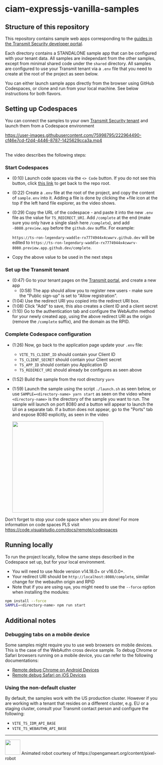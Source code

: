 # ciam-expressjs-vanilla-samples

## Structure of this repository

This repository contains sample web apps corresponding to the
[guides in the Transmit Security developer portal](https://developer.transmitsecurity.com/guides/guides_intro/).

Each directory contains a STANDALONE sample app that can be configured with your tenant data. All
samples are independant from the other samples, except from minimal shared code under the `shared`
directory. All samples are configured to use your Transmit tenant via a `.env` file that you need to
create at the root of the project as seen below.

You can either launch sample apps directly from the browser using GitHub Codespaces, or clone and
run from your local machine. See below instructions for both flavors.

## Setting up Codespaces

You can connect the samples to your own
[Transmit Security tenant](https://portal.identity.security/) and launch them from a Codespace
environment

https://user-images.githubusercontent.com/75998795/222964490-cf46e7cd-f2d4-4446-8787-1425629cca3a.mp4

<br>
The video describes the following steps:

### Start Codespaces

- (0:10) Launch code spaces via the `<> Code` button. If you do not see this button, click
  [this link](https://github.com/TransmitSecurity/ciam-expressjs-vanilla-samples) to get back to the
  repo root.
- (0:22) Create a `.env` file at the root of the project, and copy the content of `sample.env` into
  it. Adding a file is done by clicking the +file icon at the top if the left hand file explorer, as
  the video shows.
- (0:29) Copy the URL of the codespace - and paste it into the new `.env` file as the value for
  `TS_REDIRECT_URI`. Add `/complete` at the end (make sure you only have a single slash here
  `/complete`), and add `-8080.preview.app` before the `github.dev` suffix. For example:

  `https://ts-ron-legendary-waddle-rx7774944x4cwwrv.github.dev` will be edited to
  `https://ts-ron-legendary-waddle-rx7774944x4cwwrv-8080.preview.app.github.dev/complete`.

- Copy the above value to be used in the next steps

### Set up the Transmit tenant

- (0:47) Go to your tenant pages on the [Transmit portal](https://portal.identity.security/), and
  create a new app
  - (0:58) The app should allow you to register new users - make sure the "Public sign-up" is set to
    "Allow registration".
- (1:04) Use the redirect URI you copied into the redirect URI box.
- (1:08) Click "Add" to save, this also creates a client ID and a client secret
- (1:10) Go to the authentication tab and configure the WebAuthn method for your newly created app,
  using the above redirect URI as the origin (remove the `/complete` suffix), and the domain as the
  RPID.

### Complete Codespace configuration

- (1:26) Now, go back to the application page update your `.env` file:
  - `VITE_TS_CLIENT_ID` should contain your Client ID
  - `TS_CLIENT_SECRET` should contain your Client secret
  - `TS_APP_ID` should contain you Application ID
  - `TS_REDIRECT_URI` should already be configures as seen above
- (1:52) Build the sample from the root directory `yarn`
- (1:59) Launch the sample using the script `./launch.sh` as seen below, or use
  `SAMPLE=<directory-name> yarn start` as seen on the video where `<directory-name>` is the
  directory of the sample you want to run. The sample will launch on port 8080 and a button will
  appear to launch the UI on a separate tab. If a button does not appear, go to the "Ports" tab and
  expose 8080 explicitly, as seen in the video

  <img src="https://user-images.githubusercontent.com/75998795/227149103-e08f164e-a5cd-4601-9ef8-7479293580bc.gif" width="300"/>

Don't forget to stop your code space when you are done! For more information on code spaces PLS
visit https://code.visualstudio.com/docs/remote/codespaces

## Running locally

To run the project locally, follow the same steps described in the Codespace set up, but for your
local environment.

- You will need to use Node version v14.18.0+ or v16.0.0+.
- Your redirect URI should be `http://localhost:8080/complete`, similar change for the webauthn
  origin and RPID
- Note that if you are using `npm`, you might need to use the `--force` option when installing the
  modules:

```bash
npm install --force
SAMPLE=<directory-name> npm run start
```

## Additional notes

### Debugging tabs on a mobile device

Some samples might require you to use web browsers on mobile devices. This is the case of the
WebAuthn cross device sample. To debug Chrome or Safari browsers running on a mobile device, you can
refer to the following documentations:

- [Remote debug Chrome on Android Devices](https://developer.chrome.com/docs/devtools/remote-debugging/)
- [Remote debug Safari on iOS Devices](https://webkit.org/web-inspector/enabling-web-inspector/)

### Using the non-default cluster

By default, the samples work with the US production cluster. However if you are working with a
tenant that resides on a different cluster, e.g. EU or a staging cluster, consult your Transmit
contact person and configure the following:

- `VITE_TS_IDM_API_BASE`
- `VITE_TS_WEBAUTHN_API_BASE`

---

<img src="https://user-images.githubusercontent.com/75998795/220656769-23c0ddda-cf03-4d45-94b9-9b32dd4b9750.gif" width="50" height="50"/>
Animated robot courtesy of https://opengameart.org/content/pixel-robot
